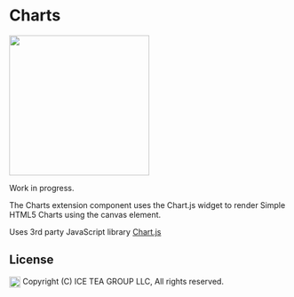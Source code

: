 Charts
====

<img src="https://raw.githubusercontent.com/iceteagroup/wisej-extensions/master/Support/Images/Chart.png" height="252">

Work in progress.

The Charts extension component uses the Chart.js widget to render Simple HTML5 Charts using the canvas element.

Uses 3rd party JavaScript library [Chart.js](http://www.chartjs.org/)

License
-------
<img src="http://iceteagroup.com/wp-content/uploads/2017/01/Square-64x64-trasp.png" height="20" align="top"> Copyright (C) ICE TEA GROUP LLC, All rights reserved.
